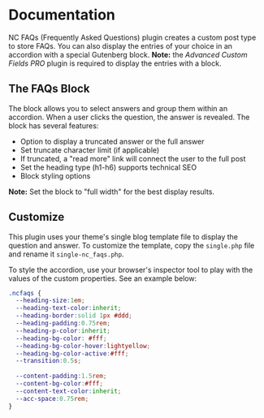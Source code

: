 # Documentation

NC FAQs (Frequently Asked Questions) plugin creates a custom post type to store FAQs. You can also display the entries of your choice in an accordion with a special Gutenberg block. <strong>Note:</strong> the *Advanced Custom Fields PRO* plugin is required to display the entries with a block.

## The FAQs Block

The block allows you to select answers and group them within an accordion. When a user clicks the question, the answer is revealed. The block has several features:

* Option to display a truncated answer or the full answer
* Set truncate character limit (if applicable)
* If truncated, a "read more" link will connect the user to the full post
* Set the heading type (h1-h6) supports technical SEO
* Block styling options

**Note:** Set the block to "full width" for the best display results.

## Customize

This plugin uses your theme's single blog template file to display the question and answer. To customize the template, copy the `single.php` file and rename it `single-nc_faqs.php`.

To style the accordion, use your browser's inspector tool to play with the values of the custom properties. See an example below:

```css
.ncfaqs {
  --heading-size:1em;
  --heading-text-color:inherit;
  --heading-border:solid 1px #ddd;
  --heading-padding:0.75rem;
  --heading-p-color:inherit;
  --heading-bg-color: #fff;
  --heading-bg-color-hover:lightyellow;
  --heading-bg-color-active:#fff;
  --transition:0.5s;
  
  --content-padding:1.5rem;
  --content-bg-color:#fff;
  --content-text-color:inherit;
  --acc-space:0.75rem;         
}
```